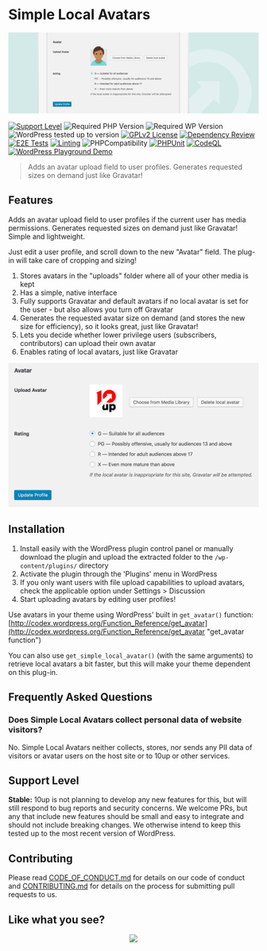 # Simple Local Avatars

![Simple Local Avatars](https://github.com/10up/simple-local-avatars/blob/develop/.wordpress-org/banner-1544x500.jpg)

[![Support Level](https://img.shields.io/badge/support-stable-blue.svg)](#support-level) ![Required PHP Version](https://img.shields.io/wordpress/plugin/required-php/simple-local-avatars?label=Requires%20PHP) ![Required WP Version](https://img.shields.io/wordpress/plugin/wp-version/simple-local-avatars?label=Requires%20WordPress) ![WordPress tested up to version](https://img.shields.io/wordpress/plugin/tested/simple-local-avatars?label=WordPress) [![GPLv2 License](https://img.shields.io/github/license/10up/simple-local-avatars.svg)](https://github.com/10up/simple-local-avatars/blob/develop/LICENSE.md) [![Dependency Review](https://github.com/10up/simple-local-avatars/actions/workflows/dependency-review.yml/badge.svg)](https://github.com/10up/simple-local-avatars/actions/workflows/dependency-review.yml) [![E2E Tests](https://github.com/10up/simple-local-avatars/actions/workflows/cypress.yml/badge.svg)](https://github.com/10up/simple-local-avatars/actions/workflows/cypress.yml) [![Linting](https://github.com/10up/simple-local-avatars/actions/workflows/lint.yml/badge.svg)](https://github.com/10up/simple-local-avatars/actions/workflows/lint.yml) ![PHPCompatibility](https://github.com/10up/simple-local-avatars/actions/workflows/php-compatibility.yml/badge.svg) [![PHPUnit](https://github.com/10up/simple-local-avatars/actions/workflows/test.yml/badge.svg)](https://github.com/10up/simple-local-avatars/actions/workflows/test.yml) [![CodeQL](https://github.com/10up/simple-local-avatars/actions/workflows/github-code-scanning/codeql/badge.svg)](https://github.com/10up/simple-local-avatars/actions/workflows/github-code-scanning/codeql) [![WordPress Playground Demo](https://img.shields.io/wordpress/plugin/v/simple-local-avatars?logo=wordpress&logoColor=FFFFFF&label=Playground%20Demo&labelColor=3858E9&color=3858E9)](https://playground.wordpress.net/?blueprint-url=https://raw.githubusercontent.com/10up/simple-local-avatars/trunk/.wordpress-org/blueprints/blueprint.json)

> Adds an avatar upload field to user profiles. Generates requested sizes on demand just like Gravatar!

## Features

Adds an avatar upload field to user profiles if the current user has media permissions. Generates requested sizes on demand just like Gravatar! Simple and lightweight.

Just edit a user profile, and scroll down to the new "Avatar" field. The plug-in will take care of cropping and sizing!

1. Stores avatars in the "uploads" folder where all of your other media is kept
2. Has a simple, native interface
3. Fully supports Gravatar and default avatars if no local avatar is set for the user - but also allows you turn off Gravatar
4. Generates the requested avatar size on demand (and stores the new size for efficiency), so it looks great, just like Gravatar!
5. Lets you decide whether lower privilege users (subscribers, contributors) can upload their own avatar
6. Enables rating of local avatars, just like Gravatar

![Avatar upload field on a user profile page](.wordpress-org/screenshot-1.png "Screenshot of Simple Local Avatars section within a User Profile")

## Installation

1. Install easily with the WordPress plugin control panel or manually download the plugin and upload the extracted folder to the `/wp-content/plugins/` directory
2. Activate the plugin through the 'Plugins' menu in WordPress
3. If you only want users with file upload capabilities to upload avatars, check the applicable option under Settings > Discussion
4. Start uploading avatars by editing user profiles!

Use avatars in your theme using WordPress' built in `get_avatar()` function: [http://codex.wordpress.org/Function_Reference/get_avatar](http://codex.wordpress.org/Function_Reference/get_avatar "get_avatar function")

You can also use `get_simple_local_avatar()` (with the same arguments) to retrieve local avatars a bit faster, but this will make your theme dependent on this plug-in.

## Frequently Asked Questions

### Does Simple Local Avatars collect personal data of website visitors?

No.  Simple Local Avatars neither collects, stores, nor sends any PII data of visitors or avatar users on the host site or to 10up or other services.

## Support Level

**Stable:** 10up is not planning to develop any new features for this, but will still respond to bug reports and security concerns. We welcome PRs, but any that include new features should be small and easy to integrate and should not include breaking changes. We otherwise intend to keep this tested up to the most recent version of WordPress.

## Contributing

Please read [CODE_OF_CONDUCT.md](https://github.com/10up/simple-local-avatars/blob/develop/CODE_OF_CONDUCT.md) for details on our code of conduct and [CONTRIBUTING.md](https://github.com/10up/simple-local-avatars/blob/develop/CONTRIBUTING.md) for details on the process for submitting pull requests to us.

## Like what you see?

<p align="center">
<a href="http://10up.com/contact/"><img src="https://10up.com/uploads/2016/10/10up-Github-Banner.png" width="850"></a>
</p>
